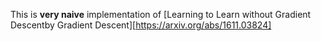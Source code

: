 This is **very naive** implementation of [Learning to Learn without Gradient Descentby Gradient Descent][https://arxiv.org/abs/1611.03824]
